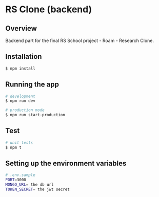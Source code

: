 # RS Clone (backend)

## Overview
Backend part for the final RS School project - Roam - Research Clone.

## Installation

```bash
$ npm install
```

## Running the app

```bash
# development
$ npm run dev

# production mode
$ npm run start-production
```

## Test

```bash
# unit tests
$ npm t
```
## Setting up the environment variables

```bash
# .env.sample
PORT=3000
MONGO_URL= the db url
TOKEN_SECRET= the jwt secret
```
